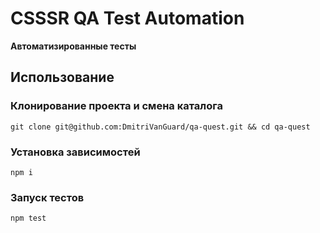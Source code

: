 # CSSSR QA Test Automation

**Автоматизированные тесты**

## Использование

### Клонирование проекта и смена каталога

```
git clone git@github.com:DmitriVanGuard/qa-quest.git && cd qa-quest
```

### Установка зависимостей

```
npm i
```

### Запуск тестов

```
npm test
```

